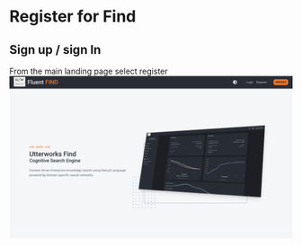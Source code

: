 # Register for Find

## Sign up / sign In
From the main landing page select register 
![Landing Page](../img/landing_page.png)
